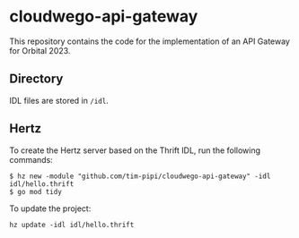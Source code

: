 # cloudwego-api-gateway

This repository contains the code for the implementation of an API Gateway for Orbital 2023.

## Directory
IDL files are stored in `/idl`.

## Hertz
To create the Hertz server based on the Thrift IDL, run the following commands:

```shell
$ hz new -module "github.com/tim-pipi/cloudwego-api-gateway" -idl idl/hello.thrift
$ go mod tidy
```

To update the project:

```shell
hz update -idl idl/hello.thrift
```